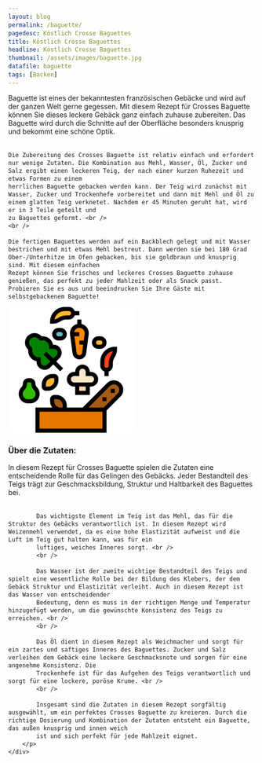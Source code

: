 ```yaml
---
layout: blog
permalink: /baguette/
pagedesc: Köstlich Crosse Baguettes
title: Köstlich Crosse Baguettes
headline: Köstlich Crosse Baguettes
thumbnail: /assets/images/baguette.jpg
datafile: baguette
tags: [Backen]
---
```

<!-- Einleitungstext -->
<p>
    Baguette ist eines der bekanntesten französischen Gebäcke und wird auf der ganzen Welt gerne gegessen. Mit diesem Rezept für Crosses Baguette können Sie dieses leckere Gebäck ganz einfach zuhause zubereiten. Das Baguette wird durch die
    Schnitte auf der Oberfläche besonders knusprig und bekommt eine schöne Optik. <br />
    <br />

    Die Zubereitung des Crosses Baguette ist relativ einfach und erfordert nur wenige Zutaten. Die Kombination aus Mehl, Wasser, Öl, Zucker und Salz ergibt einen leckeren Teig, der nach einer kurzen Ruhezeit und etwas Formen zu einem
    herrlichen Baguette gebacken werden kann. Der Teig wird zunächst mit Wasser, Zucker und Trockenhefe vorbereitet und dann mit Mehl und Öl zu einem glatten Teig verknetet. Nachdem er 45 Minuten geruht hat, wird er in 3 Teile geteilt und
    zu Baguettes geformt. <br />
    <br />

    Die fertigen Baguettes werden auf ein Backblech gelegt und mit Wasser bestrichen und mit etwas Mehl bestreut. Dann werden sie bei 180 Grad Ober-/Unterhitze im Ofen gebacken, bis sie goldbraun und knusprig sind. Mit diesem einfachen
    Rezept können Sie frisches und leckeres Crosses Baguette zuhause genießen, das perfekt zu jeder Mahlzeit oder als Snack passt. Probieren Sie es aus und beeindrucken Sie Ihre Gäste mit selbstgebackenem Baguette!
</p>

<!-- Zutaten> -->
<div class="row" style="margin-bottom: 20px;">
    <div class="col-12 col-lg-4">
        <img src="/assets/images/zutaten.png" alt="Zutaten" />
    </div>
    <div class="col-12 col-lg">
        <h3>Über die Zutaten:</h3>
        <p>
            In diesem Rezept für Crosses Baguette spielen die Zutaten eine entscheidende Rolle für das Gelingen des Gebäcks. Jeder Bestandteil des Teigs trägt zur Geschmacksbildung, Struktur und Haltbarkeit des Baguettes bei. <br />
            <br />

            Das wichtigste Element im Teig ist das Mehl, das für die Struktur des Gebäcks verantwortlich ist. In diesem Rezept wird Weizenmehl verwendet, da es eine hohe Elastizität aufweist und die Luft im Teig gut halten kann, was für ein
            luftiges, weiches Inneres sorgt. <br />
            <br />

            Das Wasser ist der zweite wichtige Bestandteil des Teigs und spielt eine wesentliche Rolle bei der Bildung des Klebers, der dem Gebäck Struktur und Elastizität verleiht. Auch in diesem Rezept ist das Wasser von entscheidender
            Bedeutung, denn es muss in der richtigen Menge und Temperatur hinzugefügt werden, um die gewünschte Konsistenz des Teigs zu erreichen. <br />
            <br />

            Das Öl dient in diesem Rezept als Weichmacher und sorgt für ein zartes und saftiges Inneres des Baguettes. Zucker und Salz verleihen dem Gebäck eine leckere Geschmacksnote und sorgen für eine angenehme Konsistenz. Die
            Trockenhefe ist für das Aufgehen des Teigs verantwortlich und sorgt für eine lockere, poröse Krume. <br />
            <br />

            Insgesamt sind die Zutaten in diesem Rezept sorgfältig ausgewählt, um ein perfektes Crosses Baguette zu kreieren. Durch die richtige Dosierung und Kombination der Zutaten entsteht ein Baguette, das außen knusprig und innen weich
            ist und sich perfekt für jede Mahlzeit eignet.
        </p>
    </div>
</div>
